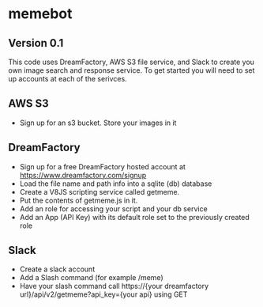 # memebot
## Version 0.1
  This code uses DreamFactory, AWS S3 file service, and Slack to create you own image search and response service. To get started you will need to set up accounts at each of the serivces.

## AWS S3
  * Sign up for an s3 bucket. Store your images in it

## DreamFactory
  * Sign up for a free DreamFactory hosted account at https://www.dreamfactory.com/signup
  * Load the file name and path info into a sqlite (db) database
  * Create a V8JS scripting service called getmeme.
  * Put the contents of getmeme.js in it.
  * Add an role for accessing your script and your db service
  * Add an App (API Key) with its default role set to the previously created role

## Slack
  * Create a slack account
  * Add a Slash command (for example /meme)
  * Have your slash command call https://{your dreamfactory url}/api/v2/getmeme?api_key={your api} using GET
